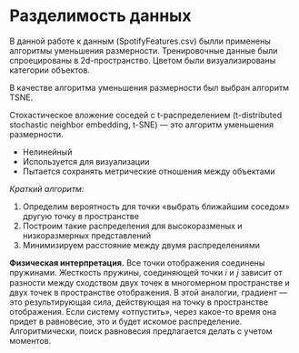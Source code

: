 # Разделимость данных

В данной работе к данным (SpotifyFeatures.csv) былли применены алгоритмы уменьшения размерности. Тренировочные данные были спроецированы в 2d-пространство. Цветом были визуализированы категории
объектов. 

В качестве алгоритма уменьшения размерности был выбран алгоритм TSNE. 

Стохастическое вложение соседей с t-распределением (t-distributed stochastic neighbor embedding, t-SNE) — это алгоритм уменьшения размерности.

* Нелинейный
* Используется для визуализации
* Пытается сохранять метрические отношения между объектами

*Краткий алгоритм:*

1. Определим вероятность для точки «выбрать ближайшим соседом» другую точку в пространстве
2. Построим такие распределения для высокоразменых и низкоразмерных представлений
3. Минимизируем расстояние между двумя распределениями

**Физическая интерпретация.** Все точки отображения соединены пружинами. Жесткость пружины, соединяющей точки  𝑖 и 𝑗 зависит от разности между сходством двух точек в многомерном пространстве и двух 
точек в пространстве отображения. В этой аналогии, градиент — это результирующая сила, действующая на точку в пространстве отображения. Если систему «отпустить», через какое-то время она придет 
в равновесие, это и будет искомое распределение. Алгоритмически, поиск равновесия предлагается делать с учетом моментов.
  
